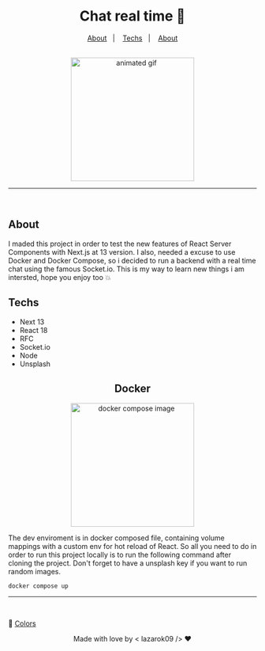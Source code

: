 <h1 align="center">Chat real time 💫</h1>
<p align="center">
  <a href="#about">About</a>&nbsp;&nbsp;&nbsp;|&nbsp;&nbsp;&nbsp;
  <a href="#techs">Techs</a>&nbsp;&nbsp;&nbsp;|&nbsp;&nbsp;&nbsp;
  <a href="#execution">About</a>
</p>
<br/>

<div align="center"><img height=250 width=250 src="https://i.pinimg.com/originals/87/2a/57/872a57987284eb49af534b1cccb4ace3.gif" alt="animated gif" /></div>

<hr/>

<br/>

<h2 id="about">About</h2>
I maded this project in order to test the new features of React Server Components with Next.js at 13 version. I also, needed a excuse to use Docker and Docker Compose, so i decided to run a backend with a real time chat using the famous Socket.io. This is my way to learn new things i am intersted, hope you enjoy too 💥




<h2 id="techs"> Techs </h2>

* Next 13
* React 18
* RFC
* Socket.io
* Node
* Unsplash




<div align="center">
  <h2 id="execution">Docker</h2> 
  
  <img height=250 width=250 src="https://www.linuxnaweb.com/images/post/2018/logo-docker-compose.png" alt="docker compose image" />
  
  </div>

The dev enviroment is in docker composed file, containing volume mappings with a custom env for hot reload of React. So all you need to do in order to run this project locally is to run the following command after cloning the project. Don't forget to have a unsplash key if you want to run random images.
<br />

```
docker compose up
```

<hr />
<br/>

🔸 [Colors](https://coolors.co/3c91e6-342e37-a2d729-fafffd-fa824c)


<div align="center"> Made with love by < lazarok09 /> ❤️ </div>
